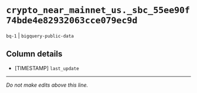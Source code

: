 # `crypto_near_mainnet_us._sbc_55ee90f74bde4e82932063cce079ec9d`
`bq-1` | `bigquery-public-data`

## Column details
* [TIMESTAMP] `last_update`

-------------------------------------------------------------------------------
*Do not make edits above this line.*
